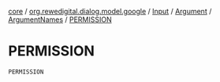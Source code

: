 [core](../../../../index.md) / [org.rewedigital.dialog.model.google](../../../index.md) / [Input](../../index.md) / [Argument](../index.md) / [ArgumentNames](index.md) / [PERMISSION](./-p-e-r-m-i-s-s-i-o-n.md)

# PERMISSION

`PERMISSION`
